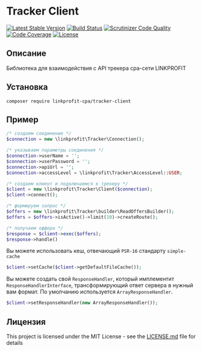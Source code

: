 # Tracker Client

[![Latest Stable Version](https://poser.pugx.org/linkprofit-cpa/tracker-client/v/stable)](https://packagist.org/packages/linkprofit-cpa/tracker-client)
[![Build Status](https://travis-ci.org/linkprofit-cpa/tracker-client.svg?branch=master)](https://travis-ci.org/linkprofit-cpa/tracker-client)
[![Scrutinizer Code Quality](https://scrutinizer-ci.com/g/linkprofit-cpa/tracker-client/badges/quality-score.png?b=master)](https://scrutinizer-ci.com/g/linkprofit-cpa/tracker-client/?branch=master)
[![Code Coverage](https://scrutinizer-ci.com/g/linkprofit-cpa/tracker-client/badges/coverage.png?b=master)](https://scrutinizer-ci.com/g/linkprofit-cpa/tracker-client/?branch=master)
[![License](https://poser.pugx.org/linkprofit-cpa/tracker-client/license)](https://packagist.org/packages/linkprofit-cpa/tracker-client)

## Описание

Библиотека для взаимодействия с API трекера cpa-сети LINKPROFIT

## Установка
`composer require linkprofit-cpa/tracker-client`

## Пример

```php
/* создаем соединение */
$connection = new \linkprofit\Tracker\Connection();

/* указываем параметры соединения */
$connection->userName = '';
$connection->userPassword = '';
$connection->apiUrl = '';
$connection->accessLevel = \linkprofit\Tracker\AccessLevel::USER;

/* создаем клиент и подключаемся к трекеру */
$client = new \linkprofit\Tracker\Client($connection);
$client->connect();

/* формируем запрос */
$offers = new \linkprofit\Tracker\builder\ReadOffersBuilder();
$offers = $offers->isActive()->limit(10)->createRoute();

/* получаем оффера */
$response = $client->exec($offers);
$response->handle()
```

Вы можете использовать кеш, отвечающий `PSR-16` стандарту `simple-cache`

```php
$client->setCache($client->getDefaultFileCache());
```

Вы можете создать свой `ResponseHandler`, который имплементит `ResponseHandlerInterface`, трансформирующий ответ сервера в нужный вам формат. По умолчанию используется `ArrayResponseHandler`.

```php
$client->setResponseHandler(new ArrayResponseHandler());
```

## Лицензия

This project is licensed under the MIT License - see the [LICENSE.md](LICENSE) file for details

